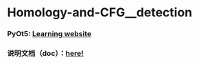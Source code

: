 # Homology-and-CFG__detection

### PyOt5: [Learning website](https://nitratine.net/blog/post/python-guis-with-pyqt/)


### 说明文档（doc）：[here!](https://github.com/Billy1900/Homology-and-CFG__detection/blob/master/%E8%AF%BE%E8%AE%BE%E6%8A%A5%E5%91%8A.docx)
